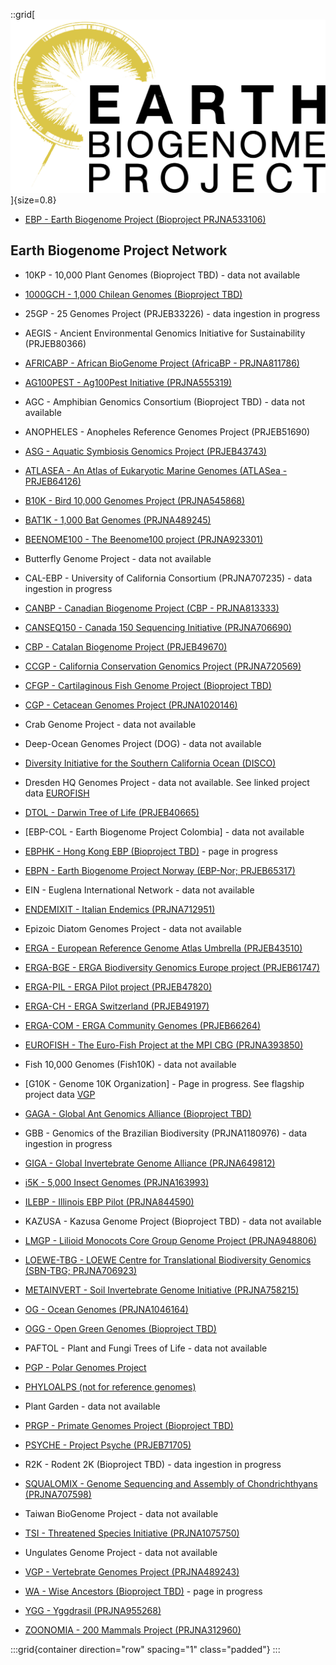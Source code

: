 <!--
Content to display at /projects/EBP-affiliates
-->

::grid[![GoaT](/static/images/EBP-Logo.png)]{size=0.8}
- [EBP - Earth Biogenome Project (Bioproject PRJNA533106)](/projects/EBP)

## Earth Biogenome Project Network

- 10KP - 10,000 Plant Genomes (Bioproject TBD) - data not available

- [1000GCH - 1,000 Chilean Genomes (Bioproject TBD)](/projects/1000GCH)

- 25GP - 25 Genomes Project (PRJEB33226) - data ingestion in progress

- AEGIS - Ancient Environmental Genomics Initiative for Sustainability (PRJEB80366)

- [AFRICABP - African BioGenome Project (AfricaBP - PRJNA811786)](/projects/AFRICABP)

- [AG100PEST - Ag100Pest Initiative (PRJNA555319)](/projects/AG100PEST)

- AGC - Amphibian Genomics Consortium (Bioproject TBD) - data not available

- ANOPHELES - Anopheles Reference Genomes Project (PRJEB51690)

- [ASG - Aquatic Symbiosis Genomics Project (PRJEB43743)](/projects/ASG)

- [ATLASEA - An Atlas of Eukaryotic Marine Genomes (ATLASea - PRJEB64126)](/projects/ATLASEA)

- [B10K - Bird 10,000 Genomes Project (PRJNA545868)](/projects/B10K)

- [BAT1K - 1,000 Bat Genomes (PRJNA489245)](/projects/BAT1K)

- [BEENOME100 - The Beenome100 project (PRJNA923301)](/projects/BEENOME100)

- Butterfly Genome Project - data not available

- CAL-EBP - University of California Consortium (PRJNA707235) - data ingestion in progress

- [CANBP - Canadian Biogenome Project (CBP - PRJNA813333)](/projects/CANBP)

- [CANSEQ150 - Canada 150 Sequencing Initiative (PRJNA706690)](/projects/CANSEQ150)

- [CBP - Catalan Biogenome Project (PRJEB49670)](/projects/CBP)

- [CCGP - California Conservation Genomics Project (PRJNA720569)](/projects/CCGP)

- [CFGP - Cartilaginous Fish Genome Project (Bioproject TBD)](/projects/CFGP)

- [CGP - Cetacean Genomes Project (PRJNA1020146)](/projects/CGP)

- Crab Genome Project - data not available

- Deep-Ocean Genomes Project (DOG) - data not available

- [Diversity Initiative for the Southern California Ocean (DISCO)](https://research.nhm.org/disco/)

- Dresden HQ Genomes Project - data not available. See linked project data [EUROFISH](/projects/EUROFISH)

- [DTOL - Darwin Tree of Life (PRJEB40665)](/projects/DTOL)

- [EBP-COL - Earth Biogenome Project Colombia] - data not available

- [EBPHK - Hong Kong EBP (Bioproject TBD)](/projects/EBPHK) - page in progress

- [EBPN - Earth Biogenome Project Norway (EBP-Nor; PRJEB65317)](/projects/EBPN)

- EIN - Euglena International Network - data not available

- [ENDEMIXIT - Italian Endemics (PRJNA712951)](/projects/ENDEMIXIT)

- Epizoic Diatom Genomes Project - data not available

- [ERGA - European Reference Genome Atlas Umbrella (PRJEB43510)](/projects/ERGA)

- [ERGA-BGE - ERGA Biodiversity Genomics Europe project (PRJEB61747)](/projects/ERGA-BGE)

- [ERGA-PIL - ERGA Pilot project (PRJEB47820)](/projects/ERGA-PIL)

- [ERGA-CH - ERGA Switzerland (PRJEB49197)](/projects/ERGA-CH)

- [ERGA-COM - ERGA Community Genomes (PRJEB66264)](/projects/ERGA-COM)

- [EUROFISH - The Euro-Fish Project at the MPI CBG (PRJNA393850)](/projects/EUROFISH)

- Fish 10,000 Genomes (Fish10K) - data not available

- [G10K - Genome 10K Organization] - Page in progress. See flagship project data [VGP](/projects/VGP)

- [GAGA - Global Ant Genomics Alliance (Bioproject TBD)](/projects/GAGA)

- GBB - Genomics of the Brazilian Biodiversity (PRJNA1180976) - data ingestion in progress

- [GIGA - Global Invertebrate Genome Alliance (PRJNA649812)](/projects/GIGA)

- [i5K - 5,000 Insect Genomes (PRJNA163993)](/projects/i5K)

- [ILEBP - Illinois EBP Pilot (PRJNA844590)](/projects/ILEBP)

- KAZUSA - Kazusa Genome Project (Bioproject TBD) - data not available

- [LMGP - Lilioid Monocots Core Group Genome Project (PRJNA948806)](/projects/LMGP)

- [LOEWE-TBG - LOEWE Centre for Translational Biodiversity Genomics (SBN-TBG; PRJNA706923)](/projects/LOEWE-TBG)

- [METAINVERT - Soil Invertebrate Genome Initiative (PRJNA758215)](/projects/METAINVERT)

- [OG - Ocean Genomes (PRJNA1046164)](/projects/OG)

- [OGG - Open Green Genomes (Bioproject TBD)](/projects/OGG)

- PAFTOL - Plant and Fungi Trees of Life - data not available

- [PGP - Polar Genomes Project](/projects/PGP)

- [PHYLOALPS (not for reference genomes)](/projects/PHYLOALPS)

- Plant Garden - data not available

- [PRGP - Primate Genomes Project (Bioproject TBD)](/projects/PRGP)

- [PSYCHE - Project Psyche (PRJEB71705)](/projects/PSYCHE)

- R2K - Rodent 2K (Bioproject TBD) - data ingestion in progress

- [SQUALOMIX - Genome Sequencing and Assembly of Chondrichthyans (PRJNA707598)](/projects/SQUALOMIX)

- Taiwan BioGenome Project - data not available

- [TSI - Threatened Species Initiative (PRJNA1075750)](/projects/TSI)

- Ungulates Genome Project - data not available

- [VGP - Vertebrate Genomes Project (PRJNA489243)](/projects/VGP)

- [WA - Wise Ancestors (Bioproject TBD)](/projects/WA) - page in progress

- [YGG - Yggdrasil (PRJNA955268)](/projects/YGG)

- [ZOONOMIA - 200 Mammals Project (PRJNA312960)](/projects/ZOONOMIA)

:::grid{container direction="row" spacing="1" class="padded"}
:::
